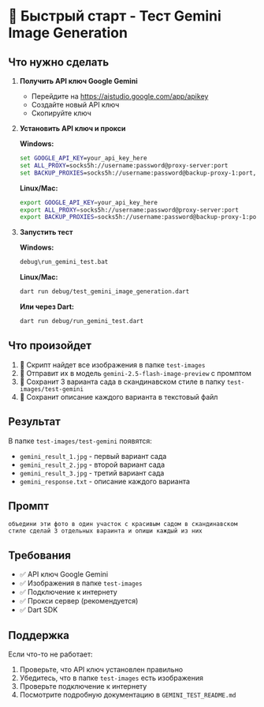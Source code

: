 # 🚀 Быстрый старт - Тест Gemini Image Generation

## Что нужно сделать

1. **Получить API ключ Google Gemini**
   - Перейдите на https://aistudio.google.com/app/apikey
   - Создайте новый API ключ
   - Скопируйте ключ

2. **Установить API ключ и прокси**

   **Windows:**
   ```cmd
   set GOOGLE_API_KEY=your_api_key_here
   set ALL_PROXY=socks5h://username:password@proxy-server:port
   set BACKUP_PROXIES=socks5h://username:password@backup-proxy-1:port,socks5h://username:password@backup-proxy-2:port
   ```

   **Linux/Mac:**
   ```bash
   export GOOGLE_API_KEY=your_api_key_here
   export ALL_PROXY=socks5h://username:password@proxy-server:port
   export BACKUP_PROXIES=socks5h://username:password@backup-proxy-1:port,socks5h://username:password@backup-proxy-2:port
   ```

3. **Запустить тест**

   **Windows:**
   ```cmd
   debug\run_gemini_test.bat
   ```

   **Linux/Mac:**
   ```bash
   dart run debug/test_gemini_image_generation.dart
   ```

   **Или через Dart:**
   ```bash
   dart run debug/run_gemini_test.dart
   ```

## Что произойдет

1. 📸 Скрипт найдет все изображения в папке `test-images`
2. 🤖 Отправит их в модель `gemini-2.5-flash-image-preview` с промптом
3. 💾 Сохранит 3 варианта сада в скандинавском стиле в папку `test-images/test-gemini`
4. 📄 Сохранит описание каждого варианта в текстовый файл

## Результат

В папке `test-images/test-gemini` появятся:
- `gemini_result_1.jpg` - первый вариант сада
- `gemini_result_2.jpg` - второй вариант сада  
- `gemini_result_3.jpg` - третий вариант сада
- `gemini_response.txt` - описание каждого варианта

## Промпт

```
объедини эти фото в один участок с красивым садом в скандинавском стиле сделай 3 отдельных вараинта и опиши каждый из них
```

## Требования

- ✅ API ключ Google Gemini
- ✅ Изображения в папке `test-images`
- ✅ Подключение к интернету
- ✅ Прокси сервер (рекомендуется)
- ✅ Dart SDK

## Поддержка

Если что-то не работает:
1. Проверьте, что API ключ установлен правильно
2. Убедитесь, что в папке `test-images` есть изображения
3. Проверьте подключение к интернету
4. Посмотрите подробную документацию в `GEMINI_TEST_README.md`

